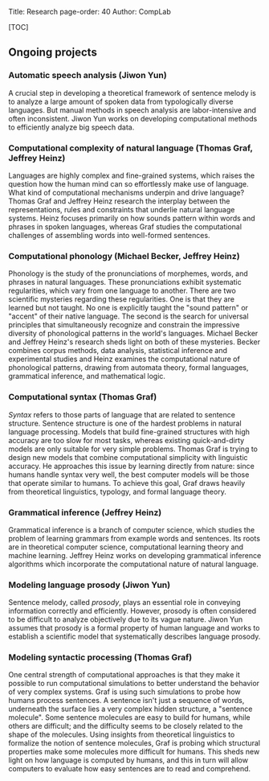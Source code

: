 Title: Research
page-order: 40
Author: CompLab

[TOC]

## Ongoing projects

### Automatic speech analysis (Jiwon Yun)

A crucial step in developing a theoretical framework of sentence melody is to analyze a large amount of spoken data from typologically diverse languages.
But manual methods in speech analysis are labor-intensive and often inconsistent.
Jiwon Yun works on developing computational methods to efficiently analyze big speech data.

### Computational complexity of natural language (Thomas Graf, Jeffrey Heinz)

Languages are highly complex and fine-grained systems, which raises the question how the human mind can so effortlessly make use of language.
What kind of computational mechanisms underpin and drive language?
Thomas Graf and Jeffrey Heinz research the interplay between the representations, rules and constraints that underlie natural language systems.
Heinz focuses primarily on how sounds pattern within words and phrases in spoken languages, whereas Graf studies the computational challenges of assembling words into well-formed sentences.

### Computational phonology (Michael Becker, Jeffrey Heinz)

Phonology is the study of the pronunciations of morphemes, words, and phrases in natural languages.
These pronunciations exhibit systematic regularities, which vary from one language to another. There are two scientific mysteries regarding these regularities.
One is that they are learned but not taught.
No one is explicitly taught the "sound pattern" or "accent" of their native language.
The second is the search for universal principles that simultaneously recognize and constrain the impressive diversity of phonological patterns in
the world's languages.
Michael Becker and Jeffrey Heinz's research sheds light on both of these mysteries. 
Becker combines corpus methods, data analysis, statistical inference and experimental studies and Heinz examines the computational nature of phonological patterns, drawing from automata theory, formal languages, grammatical inference, and mathematical logic.

### Computational syntax (Thomas Graf)

*Syntax* refers to those parts of language that are related to sentence structure.
Sentence structure is one of the hardest problems in natural language processing.
Models that build fine-grained structures with high accuracy are too slow for most tasks, whereas existing quick-and-dirty models are only suitable for very simple problems.
Thomas Graf is trying to design new models that combine computational simplicity with linguistic accuracy.
He approaches this issue by learning directly from nature: since humans handle syntax very well, the best computer models will be those that operate similar to humans.
To achieve this goal, Graf draws heavily from theoretical linguistics, typology, and formal language theory.

### Grammatical inference (Jeffrey Heinz)

Grammatical inference is a branch of computer science, which studies the problem of learning grammars from example words and sentences.
Its roots are in theoretical computer science, computational learning theory and machine learning.
Jeffrey Heinz works on developing grammatical inference algorithms which incorporate the computational nature of natural language.

### Modeling language prosody (Jiwon Yun)

Sentence melody, called *prosody*, plays an essential role in conveying information correctly and efficiently.
However, prosody is often considered to be difficult to analyze objectively due to its vague nature.
Jiwon Yun assumes that prosody is a formal property of human language and works to establish a scientific model that systematically describes language prosody.

### Modeling syntactic processing (Thomas Graf)

One central strength of computational approaches is that they make it possible to run computational simulations to better understand the behavior of very complex systems.
Graf is using such simulations to probe how humans process sentences.
A sentence isn't just a sequence of words, underneath the surface lies a very complex hidden structure, a "sentence molecule".
Some sentence molecules are easy to build for humans, while others are difficult; and the difficulty seems to be closely related to the shape of the molecules.
Using insights from theoretical linguistics to formalize the notion of sentence molecules, Graf is probing which structural properties make some molecules more difficult for humans.
This sheds new light on how language is computed by humans, and this in turn will allow computers to evaluate how easy sentences are to read and comprehend.
